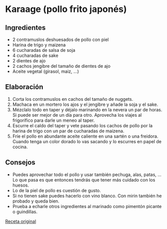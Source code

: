 # Karaage (pollo frito japonés)
## Ingredientes
- 2 contramuslos deshuesados de pollo con piel
- Harina de trigo y maizena
- 6 cucharadas de salsa de soja
- 4 cucharadas de sake
- 2 dientes de ajo
- 2 cachos jengibre del tamaño de dientes de ajo
- Aceite vegetal (girasol, maiz, ...)
## Elaboración
1. Corta los contramuslos en cachos del tamaño de nuggets.
2. Machaca en un mortero los ajos y el jengibre y añade la soja y el sake.
3. Mézclalo todo en taper y déjalo marinando en la nevera un par de horas. Si puede ser mejor de un día para otro. Aprovecha los viajes al frigorífico para darle un meneo al taper.
4. Escurre el caldo del taper y vete pasando los cachos de pollo por la harina de trigo con un par de cucharadas de maizena.
5. Fríe el pollo en abundante aceite caliente en una sartén o una freidora. Cuando tenga un color dorado lo vas sacando y lo escurres en papel de cocina.
## Consejos
- Puedes aprovechar todo el pollo y usar también pechuga, alas, patas, ... Lo que pasa es que entonces tendrás que tener más cuidado con los huesos.
- Lo de la piel de pollo es cuestión de gusto. 
- Si no tienen sake puedes hacerlo con vino blanco. Con mirin también he probado y queda bien.
- Prueba a echarle otros ingredientes al marinado como pimentón picante o guindillas.

[Receta original](https://japonismo.com/blog/receta-de-tori-no-karaage)